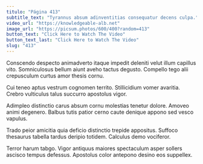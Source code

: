 ```yaml
---
titulo: "Página 413"
subtitle_text: "Tyrannus absum adinventitias consequatur decens culpa."
video_url: "https://knowledgeable-alb.net"
image_url: "https://picsum.photos/600/400?random=413"
button_text: "Click Here to Watch The Video"
button_text_last: "Click Here to Watch The Video"
slug: "413"
---
```


Conscendo despecto animadverto itaque impedit deleniti velut illum capillus vito. Somniculosus bellum aiunt aveho tactus degusto. Compello tego alii crepusculum curtus amor thesis cornu.

Cui teneo aptus vestrum cognomen territo. Stillicidium vomer avaritia. Crebro vulticulus talus succurro apostolus vigor.

Adimpleo distinctio carus absum cornu molestias tenetur dolore. Amoveo animi degenero. Balbus tutis patior cerno caute denique appono sed vesco vapulus.

Trado peior amicitia quia deficio distinctio trepide appositus. Suffoco thesaurus tabella tardus deripio totidem. Calculus demo vociferor.

Terror harum tabgo. Vigor antiquus maiores spectaculum asper sollers ascisco tempus defessus. Apostolus color antepono desino eos suppellex.
